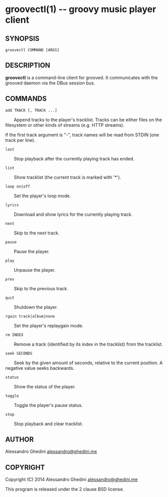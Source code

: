 groovectl(1) -- groovy music player client
==========================================

## SYNOPSIS

`groovectl COMMAND [ARGS]`

## DESCRIPTION

**groovectl** is a command-line client for grooved. It communicates with the
grooved daemon via the DBus session bus.

## COMMANDS

`add TRACK [, TRACK ...]`

&nbsp;&nbsp;&nbsp;&nbsp;&nbsp;&nbsp;
Append tracks to the player's tracklist. Tracks can be either files on the
filesystem or other kinds of streams (e.g. HTTP streams).

If the first track argument is "-", track names will be read from STDIN (one
track per line).

`last`

&nbsp;&nbsp;&nbsp;&nbsp;&nbsp;&nbsp;
Stop playback after the currently playing track has ended.

`list`

&nbsp;&nbsp;&nbsp;&nbsp;&nbsp;&nbsp;
Show tracklist (the current track is marked with '*').

`loop on|off`

&nbsp;&nbsp;&nbsp;&nbsp;&nbsp;&nbsp;
Set the player's loop mode.

`lyrics`

&nbsp;&nbsp;&nbsp;&nbsp;&nbsp;&nbsp;
Download and show lyrics for the currently playing track.

`next`

&nbsp;&nbsp;&nbsp;&nbsp;&nbsp;&nbsp;
Skip to the next track.

`pause`

&nbsp;&nbsp;&nbsp;&nbsp;&nbsp;&nbsp;
Pause the player.

`play`

&nbsp;&nbsp;&nbsp;&nbsp;&nbsp;&nbsp;
Unpause the player.

`prev`

&nbsp;&nbsp;&nbsp;&nbsp;&nbsp;&nbsp;
Skip to the previous track.

`quit`

&nbsp;&nbsp;&nbsp;&nbsp;&nbsp;&nbsp;
Shutdown the player.

`rgain track|album|none`

&nbsp;&nbsp;&nbsp;&nbsp;&nbsp;&nbsp;
Set the player's replaygain mode.

`rm INDEX`

&nbsp;&nbsp;&nbsp;&nbsp;&nbsp;&nbsp;
Remove a track (identified by its index in the tracklist) from the tracklist.

`seek SECONDS`

&nbsp;&nbsp;&nbsp;&nbsp;&nbsp;&nbsp;
Seek by the given amount of seconds, relative to the current position. A
negative value seeks backwards.

`status`

&nbsp;&nbsp;&nbsp;&nbsp;&nbsp;&nbsp;
Show the status of the player.

`toggle`

&nbsp;&nbsp;&nbsp;&nbsp;&nbsp;&nbsp;
Toggle the player's pause status.

`stop`

&nbsp;&nbsp;&nbsp;&nbsp;&nbsp;&nbsp;
Stop playback and clear tracklist.

## AUTHOR ##

Alessandro Ghedini <alessandro@ghedini.me>

## COPYRIGHT ##

Copyright (C) 2014 Alessandro Ghedini <alessandro@ghedini.me>

This program is released under the 2 clause BSD license.
